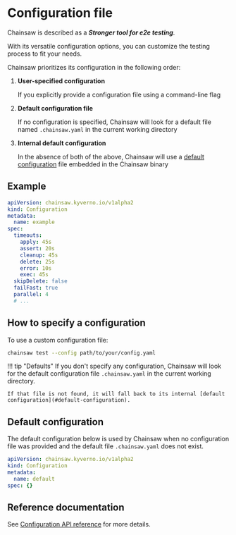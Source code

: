 # Configuration file

Chainsaw is described as a **_Stronger tool for e2e testing_**.

With its versatile configuration options, you can customize the testing process to fit your needs.

Chainsaw prioritizes its configuration in the following order:

1. **User-specified configuration**

    If you explicitly provide a configuration file using a command-line flag

1. **Default configuration file**

    If no configuration is specified, Chainsaw will look for a default file named `.chainsaw.yaml` in the current working directory

1. **Internal default configuration**

    In the absence of both of the above, Chainsaw will use a [default configuration](#default-configuration) file embedded in the Chainsaw binary

## Example

```yaml
apiVersion: chainsaw.kyverno.io/v1alpha2
kind: Configuration
metadata:
  name: example
spec:
  timeouts:
    apply: 45s
    assert: 20s
    cleanup: 45s
    delete: 25s
    error: 10s
    exec: 45s
  skipDelete: false
  failFast: true
  parallel: 4
  # ...
```

## How to specify a configuration

To use a custom configuration file:

```bash
chainsaw test --config path/to/your/config.yaml
```

!!! tip "Defaults"
    If you don't specify any configuration, Chainsaw will look for the default configuration file `.chainsaw.yaml` in the current working directory.

    If that file is not found, it will fall back to its internal [default configuration](#default-configuration).

## Default configuration

The default configuration below is used by Chainsaw when no configuration file was provided and the default file `.chainsaw.yaml` does not exist.

```yaml
apiVersion: chainsaw.kyverno.io/v1alpha2
kind: Configuration
metadata:
  name: default
spec: {}
```

## Reference documentation

See [Configuration API reference](../apis/chainsaw.v1alpha1.md#chainsaw-kyverno-io-v1alpha1-Configuration) for more details.
